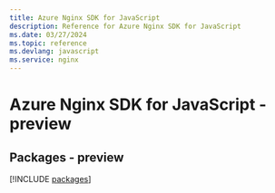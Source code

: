 ```yaml
---
title: Azure Nginx SDK for JavaScript
description: Reference for Azure Nginx SDK for JavaScript
ms.date: 03/27/2024
ms.topic: reference
ms.devlang: javascript
ms.service: nginx
---
```

# Azure Nginx SDK for JavaScript - preview
## Packages - preview
[!INCLUDE [packages](nginx-index.md)]